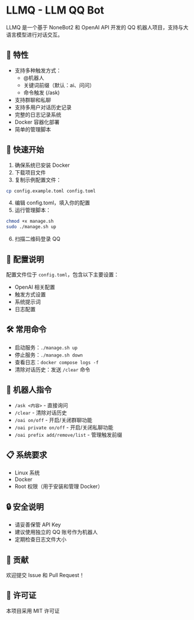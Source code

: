 # LLMQ - LLM QQ Bot

LLMQ 是一个基于 NoneBot2 和 OpenAI API 开发的 QQ 机器人项目，支持与大语言模型进行对话交互。

## 🌟 特性

- 支持多种触发方式：
  - @机器人
  - 关键词前缀（默认：ai、问问）
  - 命令触发 (/ask)
- 支持群聊和私聊
- 支持多用户对话历史记录
- 完整的日志记录系统
- Docker 容器化部署
- 简单的管理脚本

## 🚀 快速开始

1. 确保系统已安装 Docker
2. 下载项目文件
3. 复制示例配置文件：
```bash
cp config.example.toml config.toml
```
4. 编辑 config.toml，填入你的配置
5. 运行管理脚本：
```bash
chmod +x manage.sh
sudo ./manage.sh up
```
6. 扫描二维码登录 QQ

## 📝 配置说明

配置文件位于 `config.toml`，包含以下主要设置：

- OpenAI 相关配置
- 触发方式设置
- 系统提示词
- 日志配置

## 🛠️ 常用命令

- 启动服务：`./manage.sh up`
- 停止服务：`./manage.sh down`
- 查看日志：`docker compose logs -f`
- 清除对话历史：发送 `/clear` 命令

## 🤖 机器人指令

- `/ask <内容>` - 直接询问
- `/clear` - 清除对话历史
- `/oai on/off` - 开启/关闭群聊功能
- `/oai private on/off` - 开启/关闭私聊功能
- `/oai prefix add/remove/list` - 管理触发前缀

## 📋 系统要求

- Linux 系统
- Docker
- Root 权限（用于安装和管理 Docker）

## 🔒 安全说明

- 请妥善保管 API Key
- 建议使用独立的 QQ 账号作为机器人
- 定期检查日志文件大小

## 🤝 贡献

欢迎提交 Issue 和 Pull Request！

## 📜 许可证

本项目采用 MIT 许可证